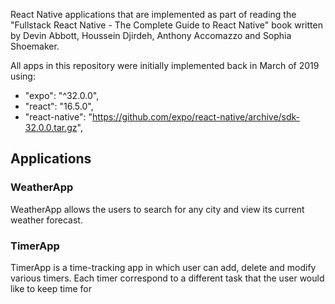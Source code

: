 React Native applications that are implemented as part of reading the "Fullstack React Native - The Complete Guide to React Native" book written by Devin Abbott, Houssein Djirdeh, Anthony Accomazzo and Sophia Shoemaker.

All apps in this repository were initially implemented back in March of 2019 using:
- "expo": "^32.0.0",
- "react": "16.5.0",
- "react-native": "https://github.com/expo/react-native/archive/sdk-32.0.0.tar.gz",

## Applications

### WeatherApp
WeatherApp allows the users to search for any city and view its current weather forecast.

### TimerApp
TimerApp is a time-tracking app in which user can add, delete and modify various timers. Each timer correspond to a different task that the user would like to keep time for
